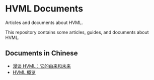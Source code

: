 # HVML Documents

Articles and documents about HVML.

This repository contains some articles, guides, and documents about HVML.

## Documents in Chinese

- [漫谈 HVML：它的由来和未来](zh/brief-introduction-to-hvml-zh.md)
- [HVML 概览](zh/hvml-overview-zh.md)
